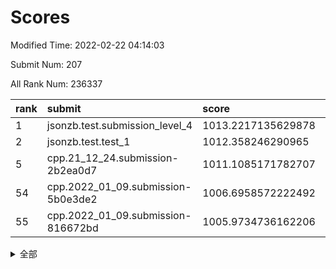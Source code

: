 # Scores

Modified Time: 2022-02-22 04:14:03

Submit Num: 207

All Rank Num: 236337

| rank |               submit               |       score        |       sigma        | pk_num |
| :--- | :--------------------------------- | :----------------- | :----------------- | :----- |
| 1    | jsonzb.test.submission_level_4     | 1013.2217135629878 | 0.8152042948222384 | 4566   |
| 2    | jsonzb.test.test_1                 | 1012.358246290965  | 0.7990830951786259 | 4567   |
| 5    | cpp.21_12_24.submission-2b2ea0d7   | 1011.1085171782707 | 0.780678796530996  | 4566   |
| 54   | cpp.2022_01_09.submission-5b0e3de2 | 1006.6958572222492 | 0.7269205011698354 | 4561   |
| 55   | cpp.2022_01_09.submission-816672bd | 1005.9734736162206 | 0.7210938041542831 | 4563   |


<details>
<summary>全部</summary>

| rank |                 submit                 |       score        |       sigma        | pk_num |
| :--- | :------------------------------------- | :----------------- | :----------------- | :----- |
| 1    | jsonzb.test.submission_level_4         | 1013.2217135629878 | 0.8152042948222384 | 4566   |
| 2    | jsonzb.test.test_1                     | 1012.358246290965  | 0.7990830951786259 | 4567   |
| 3    | gobigger.level_3.submission_level_3_21 | 1011.7152468106046 | 0.766127238257163  | 4566   |
| 4    | gobigger.level_3.submission_level_3_19 | 1011.3124656637416 | 0.7870719384238092 | 4571   |
| 5    | cpp.21_12_24.submission-2b2ea0d7       | 1011.1085171782707 | 0.780678796530996  | 4566   |
| 6    | gobigger.level_3.submission_level_3_6  | 1010.8432199898069 | 0.755566662366576  | 4570   |
| 7    | gobigger.level_3.submission_level_3_34 | 1010.8357914655857 | 0.7920839801534446 | 4565   |
| 8    | gobigger.level_3.submission_level_3_27 | 1010.8101163343118 | 0.7628328989312684 | 4563   |
| 9    | gobigger.level_3.submission_level_3_8  | 1010.6468290512726 | 0.7498459147867247 | 4567   |
| 10   | gobigger.level_3.submission_level_3_30 | 1010.6144169827305 | 0.789702863356791  | 4575   |
| 11   | gobigger.level_3.submission_level_3_16 | 1010.5763002521657 | 0.7683761743440091 | 4567   |
| 12   | gobigger.level_3.submission_level_3_33 | 1010.4921549016162 | 0.7781091713328174 | 4568   |
| 13   | gobigger.level_3.submission_level_3_28 | 1010.4136656959936 | 0.7856959255630188 | 4568   |
| 14   | gobigger.level_3.submission_level_3_48 | 1010.3915931052258 | 0.7607791268821071 | 4566   |
| 15   | gobigger.level_3.submission_level_3_39 | 1010.2395373096532 | 0.7566282606787481 | 4569   |
| 16   | gobigger.level_3.submission_level_3_29 | 1010.2326914375656 | 0.7729966784465653 | 4567   |
| 17   | gobigger.level_3.submission_level_3_11 | 1010.1863991789545 | 0.7589504895313918 | 4572   |
| 18   | gobigger.level_3.submission_level_3_1  | 1010.1622316710237 | 0.7495142308857641 | 4568   |
| 19   | gobigger.level_3.submission_level_3_9  | 1010.1417303025073 | 0.7582558138691635 | 4570   |
| 20   | gobigger.level_3.submission_level_3_47 | 1010.0475250901306 | 0.7345096400415156 | 4568   |
| 21   | gobigger.level_3.submission_level_3_32 | 1010.019886932475  | 0.7596523187426616 | 4566   |
| 22   | gobigger.level_3.submission_level_3_4  | 1009.9626198874932 | 0.7560299011176528 | 4565   |
| 23   | gobigger.level_3.submission_level_3_23 | 1009.9540583371419 | 0.771480679066159  | 4568   |
| 24   | gobigger.level_3.submission_level_3_45 | 1009.950349326982  | 0.7398063882985811 | 4566   |
| 25   | gobigger.level_3.submission_level_3_35 | 1009.8309640037762 | 0.7619247896057272 | 4567   |
| 26   | gobigger.level_3.submission_level_3_7  | 1009.7448071697697 | 0.7732179337968096 | 4571   |
| 27   | gobigger.level_3.submission_level_3_41 | 1009.7169448264563 | 0.7509335552872813 | 4563   |
| 28   | gobigger.level_3.submission_level_3_17 | 1009.5846112258573 | 0.7550750033283575 | 4570   |
| 29   | gobigger.level_3.submission_level_3_49 | 1009.5452088282888 | 0.7677536945036552 | 4567   |
| 30   | gobigger.level_3.submission_level_3_15 | 1009.5128710974894 | 0.7518862932718616 | 4565   |
| 31   | gobigger.level_3.submission_level_3_20 | 1009.511754009044  | 0.7377487534991345 | 4569   |
| 32   | gobigger.level_3.submission_level_3_42 | 1009.5058703133992 | 0.7474695395884271 | 4562   |
| 33   | gobigger.level_3.submission_level_3_22 | 1009.5005282156656 | 0.7756858834271431 | 4566   |
| 34   | gobigger.level_3.submission_level_3_44 | 1009.4841751881935 | 0.7569946883116216 | 4568   |
| 35   | gobigger.level_3.submission_level_3_0  | 1009.4591411848527 | 0.7544635723665543 | 4572   |
| 36   | gobigger.level_3.submission_level_3_37 | 1009.4534389114788 | 0.7560962792335219 | 4560   |
| 37   | gobigger.level_3.submission_level_3_18 | 1009.4473646372091 | 0.7618429929524031 | 4565   |
| 38   | gobigger.level_3.submission_level_3_10 | 1009.4282838123173 | 0.7510375218515235 | 4569   |
| 39   | gobigger.level_3.submission_level_3_25 | 1009.3905836121504 | 0.7585503494710151 | 4567   |
| 40   | gobigger.level_3.submission_level_3_14 | 1009.3477208567948 | 0.7592412215570201 | 4567   |
| 41   | gobigger.level_3.submission_level_3_38 | 1009.2432406530718 | 0.7646309500863852 | 4573   |
| 42   | gobigger.level_3.submission_level_3_36 | 1009.1767091735587 | 0.7739386446333333 | 4569   |
| 43   | gobigger.level_3.submission_level_3_2  | 1009.0551764095384 | 0.740983545831767  | 4566   |
| 44   | gobigger.level_3.submission_level_3_3  | 1009.009969139973  | 0.7545048135209338 | 4567   |
| 45   | gobigger.level_3.submission_level_3_46 | 1008.9786802418349 | 0.7570730846444204 | 4566   |
| 46   | gobigger.level_3.submission_level_3_40 | 1008.8568552692959 | 0.7499092948665103 | 4566   |
| 47   | gobigger.level_3.submission_level_3_13 | 1008.8236711555882 | 0.7339918366006964 | 4567   |
| 48   | gobigger.level_3.submission_level_3_31 | 1008.8132745607911 | 0.7553876006777792 | 4560   |
| 49   | gobigger.level_3.submission_level_3_12 | 1008.6912079861769 | 0.7709188027939027 | 4568   |
| 50   | gobigger.level_3.submission_level_3_5  | 1008.6702943982161 | 0.7336409945102521 | 4562   |
| 51   | gobigger.level_3.submission_level_3_43 | 1008.5536198209637 | 0.7488538867620164 | 4570   |
| 52   | gobigger.level_3.submission_level_3_24 | 1008.4978109439486 | 0.7317701859446085 | 4565   |
| 53   | gobigger.level_3.submission_level_3_26 | 1008.0204066530669 | 0.732492787141235  | 4572   |
| 54   | cpp.2022_01_09.submission-5b0e3de2     | 1006.6958572222492 | 0.7269205011698354 | 4561   |
| 55   | cpp.2022_01_09.submission-816672bd     | 1005.9734736162206 | 0.7210938041542831 | 4563   |
| 56   | gobigger.level_1.submission_level_1_14 | 1005.3131222725202 | 0.7277892398460434 | 4569   |
| 57   | gobigger.level_1.submission_level_1_30 | 1004.3190740736402 | 0.7327301389546197 | 4571   |
| 58   | gobigger.level_1.submission_level_1_1  | 1004.2579644554617 | 0.7247476569236546 | 4573   |
| 59   | gobigger.level_1.submission_level_1_27 | 1004.2252370908116 | 0.7166590777480846 | 4569   |
| 60   | gobigger.level_1.submission_level_1_38 | 1004.172950754741  | 0.7078301085050279 | 4566   |
| 61   | gobigger.level_1.submission_level_1_35 | 1004.0624581522931 | 0.7157443750162445 | 4568   |
| 62   | gobigger.level_1.submission_level_1_32 | 1004.0417554663081 | 0.7067072848494917 | 4568   |
| 63   | gobigger.level_1.submission_level_1_11 | 1004.0289597417623 | 0.7153251217048828 | 4565   |
| 64   | gobigger.level_1.submission_level_1_47 | 1003.9725267779415 | 0.7096674634689818 | 4567   |
| 65   | gobigger.level_1.submission_level_1_26 | 1003.9194824393142 | 0.7212272701435778 | 4570   |
| 66   | gobigger.level_1.submission_level_1_45 | 1003.8590950078553 | 0.7219686320525621 | 4570   |
| 67   | gobigger.level_1.submission_level_1_40 | 1003.8371992186403 | 0.707898165136767  | 4566   |
| 68   | gobigger.level_1.submission_level_1_48 | 1003.7483860927487 | 0.7203473238804072 | 4565   |
| 69   | gobigger.level_1.submission_level_1_8  | 1003.6765160941408 | 0.7140686561032773 | 4558   |
| 70   | gobigger.level_1.submission_level_1_31 | 1003.6411526884908 | 0.7281019210035051 | 4565   |
| 71   | gobigger.level_1.submission_level_1_13 | 1003.6390468223265 | 0.7143815032648533 | 4571   |
| 72   | gobigger.level_1.submission_level_1_9  | 1003.5704890728125 | 0.7215978045917048 | 4567   |
| 73   | gobigger.level_1.submission_level_1_3  | 1003.5408221238094 | 0.7089991670074105 | 4566   |
| 74   | gobigger.level_1.submission_level_1_43 | 1003.4218639970513 | 0.7130756763637451 | 4570   |
| 75   | gobigger.level_1.submission_level_1_12 | 1003.367982131205  | 0.716408943789728  | 4564   |
| 76   | gobigger.level_1.submission_level_1_18 | 1003.3382446797716 | 0.7242000867712873 | 4561   |
| 77   | gobigger.level_1.submission_level_1_39 | 1003.32716712508   | 0.7056691324775274 | 4567   |
| 78   | gobigger.level_1.submission_level_1_44 | 1003.3071701422805 | 0.7153955642709058 | 4568   |
| 79   | gobigger.level_1.submission_level_1_37 | 1003.3034242653997 | 0.7256823491803769 | 4568   |
| 80   | gobigger.level_1.submission_level_1_33 | 1003.302264736228  | 0.712931107699217  | 4572   |
| 81   | gobigger.level_1.submission_level_1_24 | 1003.2997199932125 | 0.7236201169876073 | 4568   |
| 82   | gobigger.level_1.submission_level_1_34 | 1003.2382705898909 | 0.7171743488591578 | 4565   |
| 83   | gobigger.level_1.submission_level_1_41 | 1003.2323745609596 | 0.716747370322264  | 4568   |
| 84   | gobigger.level_1.submission_level_1_4  | 1003.1829884117058 | 0.7061119909340309 | 4565   |
| 85   | gobigger.level_1.submission_level_1_15 | 1003.1027633002885 | 0.7200860146507465 | 4559   |
| 86   | gobigger.level_1.submission_level_1_21 | 1003.0574668817335 | 0.7157641865522582 | 4565   |
| 87   | gobigger.level_1.submission_level_1_7  | 1003.0148818403263 | 0.711667942374792  | 4568   |
| 88   | gobigger.level_1.submission_level_1_29 | 1003.0037171944963 | 0.7181494217264293 | 4565   |
| 89   | gobigger.level_1.submission_level_1_5  | 1002.9331675855848 | 0.7094369560915516 | 4571   |
| 90   | gobigger.level_1.submission_level_1_22 | 1002.9253342914169 | 0.7167621561768439 | 4566   |
| 91   | gobigger.level_1.submission_level_1_2  | 1002.884000613424  | 0.7176355947937957 | 4568   |
| 92   | gobigger.level_1.submission_level_1_49 | 1002.8601318422798 | 0.7062300058133879 | 4569   |
| 93   | gobigger.level_1.submission_level_1_20 | 1002.8251200905504 | 0.7095920534741098 | 4574   |
| 94   | gobigger.level_1.submission_level_1_36 | 1002.7960808363675 | 0.707416766510102  | 4567   |
| 95   | gobigger.level_1.submission_level_1_46 | 1002.7683037858104 | 0.7163354833862687 | 4573   |
| 96   | gobigger.level_1.submission_level_1_25 | 1002.6438229728972 | 0.7090668140535024 | 4567   |
| 97   | gobigger.level_1.submission_level_1_17 | 1002.6365527614473 | 0.70587588832258   | 4566   |
| 98   | gobigger.level_1.submission_level_1_0  | 1002.5830476698808 | 0.7070965256234965 | 4566   |
| 99   | gobigger.level_1.submission_level_1_10 | 1002.3830316965747 | 0.7249729229275149 | 4563   |
| 100  | gobigger.level_1.submission_level_1_28 | 1002.3226569862653 | 0.7214880182061152 | 4562   |
| 101  | gobigger.level_1.submission_level_1_42 | 1002.2192205813899 | 0.7122568230527332 | 4564   |
| 102  | gobigger.level_1.submission_level_1_23 | 1002.1482527160649 | 0.7085842799472473 | 4566   |
| 103  | gobigger.level_1.submission_level_1_16 | 1002.0866465818929 | 0.7233562378649084 | 4570   |
| 104  | gobigger.level_1.submission_level_1_19 | 1002.0852808450343 | 0.7052807795058876 | 4570   |
| 105  | gobigger.level_1.submission_level_1_6  | 1002.012662004929  | 0.7250754698948233 | 4566   |
| 106  | gobigger.random.submission_random_27   | 997.7249864468693  | 0.7009433883577046 | 4564   |
| 107  | gobigger.random.submission_random_31   | 996.9611635292969  | 0.7107671983923028 | 4568   |
| 108  | gobigger.random.submission_random_19   | 996.9498073902229  | 0.7018454594026146 | 4561   |
| 109  | gobigger.random.submission_random_36   | 996.9235495679595  | 0.7078891551057169 | 4568   |
| 110  | gobigger.random.submission_random_28   | 996.9005884777863  | 0.7152259439601236 | 4569   |
| 111  | gobigger.random.submission_random_3    | 996.7298385045626  | 0.7188690948832273 | 4569   |
| 112  | gobigger.random.submission_random_46   | 996.6169203355391  | 0.7023648849206298 | 4569   |
| 113  | gobigger.random.submission_random_6    | 996.5968495873493  | 0.7110947927721831 | 4564   |
| 114  | gobigger.random.submission_random_25   | 996.5744999996136  | 0.7073038360572804 | 4567   |
| 115  | gobigger.random.submission_random_1    | 996.5440368584829  | 0.7192945645962199 | 4568   |
| 116  | gobigger.random.submission_random_42   | 996.4659477867547  | 0.70959647957353   | 4570   |
| 117  | gobigger.random.submission_random_12   | 996.4296546798076  | 0.708457204552675  | 4569   |
| 118  | gobigger.random.submission_random_44   | 996.3812436994654  | 0.7070934279549591 | 4567   |
| 119  | gobigger.random.submission_random_18   | 996.331449272867   | 0.7133668461355104 | 4569   |
| 120  | gobigger.random.submission_random_11   | 996.2628070347087  | 0.7237463059765753 | 4563   |
| 121  | gobigger.random.submission_random_20   | 996.2523614048652  | 0.7098951771794434 | 4562   |
| 122  | gobigger.random.submission_random_14   | 996.2158808820384  | 0.7081105214517274 | 4569   |
| 123  | gobigger.random.submission_random_21   | 996.2029418890497  | 0.7113998615381312 | 4568   |
| 124  | gobigger.random.submission_random_13   | 996.1707020148817  | 0.7153055822826857 | 4566   |
| 125  | gobigger.random.submission_random_23   | 996.1664768407733  | 0.7090013361488555 | 4564   |
| 126  | gobigger.random.submission_random_7    | 996.1588034652342  | 0.7134265441473819 | 4564   |
| 127  | gobigger.random.submission_random_48   | 996.133835416789   | 0.719867974220974  | 4572   |
| 128  | gobigger.random.submission_random_17   | 996.1283607131079  | 0.7132182333341198 | 4570   |
| 129  | gobigger.random.submission_random_26   | 995.9569288112621  | 0.7124355637989962 | 4565   |
| 130  | gobigger.random.submission_random_30   | 995.9454316164727  | 0.7110479635350108 | 4565   |
| 131  | gobigger.random.submission_random_10   | 995.9423460771192  | 0.7142732008303287 | 4566   |
| 132  | gobigger.random.submission_random_16   | 995.9213634927127  | 0.7121412106661793 | 4566   |
| 133  | gobigger.random.submission_random_38   | 995.8848820784089  | 0.7232844602357541 | 4567   |
| 134  | gobigger.random.submission_random_24   | 995.8799002885974  | 0.7056918977334897 | 4568   |
| 135  | gobigger.random.submission_random_49   | 995.8516987539718  | 0.7124416079932993 | 4568   |
| 136  | gobigger.random.submission_random_47   | 995.7947532868665  | 0.7246014924775095 | 4562   |
| 137  | gobigger.random.submission_random_4    | 995.7410643664083  | 0.7197255120955575 | 4565   |
| 138  | gobigger.random.submission_random_9    | 995.717982047691   | 0.7143860440059553 | 4566   |
| 139  | gobigger.random.submission_random_8    | 995.6592444165706  | 0.714160207212747  | 4565   |
| 140  | gobigger.random.submission_random_40   | 995.5935380188542  | 0.7172399250769883 | 4564   |
| 141  | gobigger.random.submission_random_2    | 995.5848549238308  | 0.711509491423175  | 4566   |
| 142  | gobigger.random.submission_random_39   | 995.5658175706781  | 0.7136431703512848 | 4568   |
| 143  | gobigger.random.submission_random_43   | 995.5042426716822  | 0.7220402883644326 | 4569   |
| 144  | gobigger.random.submission_random_41   | 995.4831971971271  | 0.7062726090197126 | 4566   |
| 145  | gobigger.random.submission_random_29   | 995.424813959415   | 0.7069542337154157 | 4564   |
| 146  | gobigger.random.submission_random_15   | 995.3552226487533  | 0.7111713101206389 | 4562   |
| 147  | gobigger.random.submission_random_22   | 995.2362541766723  | 0.7093008952726163 | 4571   |
| 148  | gobigger.random.submission_random_0    | 995.0692474273252  | 0.7058519219061259 | 4571   |
| 149  | gobigger.random.submission_random_35   | 995.0416581948937  | 0.7004863529548582 | 4570   |
| 150  | gobigger.random.submission_random_32   | 994.959122546543   | 0.7011632376789628 | 4567   |
| 151  | gobigger.random.submission_random_45   | 994.9571768566888  | 0.7136808773961804 | 4566   |
| 152  | gobigger.random.submission_random_5    | 994.877757739454   | 0.7161992597059818 | 4569   |
| 153  | gobigger.random.submission_random_37   | 994.7685680007974  | 0.705705625219098  | 4565   |
| 154  | gobigger.random.submission_random_34   | 994.4702242929438  | 0.7264836660132307 | 4568   |
| 155  | gobigger.random.submission_random_33   | 994.3525709366801  | 0.7246463405650517 | 4569   |
| 156  | gobigger.level_2.submission_level_2_4  | 994.1105845632552  | 0.7262203878456578 | 4568   |
| 157  | gobigger.level_2.submission_level_2_19 | 993.9711997850205  | 0.7251931491450616 | 4569   |
| 158  | gobigger.level_2.submission_level_2_0  | 993.8547318747134  | 0.7392125555552063 | 4569   |
| 159  | gobigger.level_2.submission_level_2_24 | 993.8361250049728  | 0.7411547952238473 | 4568   |
| 160  | gobigger.level_2.submission_level_2_7  | 993.8270398327774  | 0.7237765190251796 | 4563   |
| 161  | gobigger.level_2.submission_level_2_17 | 993.7899229725348  | 0.7278696012268554 | 4568   |
| 162  | gobigger.level_2.submission_level_2_11 | 993.6378091133083  | 0.7204941978860069 | 4565   |
| 163  | gobigger.level_2.submission_level_2_36 | 993.3479127368087  | 0.7438707718061804 | 4564   |
| 164  | gobigger.level_2.submission_level_2_5  | 993.3245794581412  | 0.7348118095563104 | 4567   |
| 165  | gobigger.level_2.submission_level_2_22 | 993.2433647992325  | 0.7364873193939007 | 4571   |
| 166  | gobigger.level_2.submission_level_2_47 | 993.1146176726701  | 0.7291689741765601 | 4569   |
| 167  | gobigger.level_2.submission_level_2_37 | 993.078627413741   | 0.7351110462443259 | 4566   |
| 168  | gobigger.level_2.submission_level_2_8  | 993.0539010105203  | 0.7513846639803776 | 4567   |
| 169  | gobigger.level_2.submission_level_2_16 | 993.0162586570772  | 0.7301501268596827 | 4567   |
| 170  | gobigger.level_2.submission_level_2_18 | 992.9918491709903  | 0.7426586985246035 | 4567   |
| 171  | gobigger.level_2.submission_level_2_43 | 992.9893471667805  | 0.7445277420786405 | 4562   |
| 172  | gobigger.level_2.submission_level_2_15 | 992.9434296893428  | 0.7480727432451914 | 4570   |
| 173  | gobigger.level_2.submission_level_2_44 | 992.9238031500363  | 0.7300925437403681 | 4565   |
| 174  | gobigger.level_2.submission_level_2_31 | 992.8901671822241  | 0.7342884177889011 | 4569   |
| 175  | gobigger.level_2.submission_level_2_32 | 992.8867252599943  | 0.7606551376771284 | 4568   |
| 176  | gobigger.level_2.submission_level_2_29 | 992.7978566809323  | 0.7603832868053529 | 4562   |
| 177  | gobigger.level_2.submission_level_2_30 | 992.7818263566528  | 0.743719064778256  | 4568   |
| 178  | gobigger.level_2.submission_level_2_12 | 992.45873253647    | 0.7369435799482444 | 4570   |
| 179  | gobigger.level_2.submission_level_2_41 | 992.3723746232434  | 0.7297740294509454 | 4568   |
| 180  | gobigger.level_2.submission_level_2_6  | 992.2614259891085  | 0.7566492707975707 | 4570   |
| 181  | gobigger.level_2.submission_level_2_25 | 992.252918962649   | 0.759138825097752  | 4566   |
| 182  | gobigger.level_2.submission_level_2_9  | 992.143712229587   | 0.7468606306640485 | 4568   |
| 183  | gobigger.level_2.submission_level_2_23 | 992.0400820588626  | 0.7460687920926257 | 4568   |
| 184  | gobigger.level_2.submission_level_2_3  | 991.9654437380359  | 0.7403384324558291 | 4565   |
| 185  | gobigger.level_2.submission_level_2_40 | 991.9225688713467  | 0.7460305528066937 | 4567   |
| 186  | gobigger.level_2.submission_level_2_21 | 991.889068553746   | 0.7577311587188706 | 4566   |
| 187  | gobigger.level_2.submission_level_2_45 | 991.8427606181594  | 0.753908017902661  | 4565   |
| 188  | gobigger.level_2.submission_level_2_10 | 991.8307210260904  | 0.7373669452591637 | 4568   |
| 189  | gobigger.level_2.submission_level_2_34 | 991.6825058185775  | 0.75309184317226   | 4567   |
| 190  | gobigger.level_2.submission_level_2_38 | 991.6112404738723  | 0.7471860178222179 | 4567   |
| 191  | gobigger.level_2.submission_level_2_13 | 991.5376117256012  | 0.7341206886158441 | 4571   |
| 192  | gobigger.level_2.submission_level_2_26 | 991.4789829474718  | 0.7456145230340389 | 4565   |
| 193  | gobigger.level_2.submission_level_2_42 | 991.4733515566364  | 0.7614701495488571 | 4561   |
| 194  | gobigger.level_2.submission_level_2_49 | 991.4144738357592  | 0.7541802854254231 | 4568   |
| 195  | gobigger.level_2.submission_level_2_20 | 991.4063823945024  | 0.7481291130920801 | 4564   |
| 196  | gobigger.level_2.submission_level_2_48 | 991.3640662389845  | 0.7551883250958179 | 4568   |
| 197  | gobigger.level_2.submission_level_2_39 | 991.340269483218   | 0.7419067363080604 | 4560   |
| 198  | gobigger.level_2.submission_level_2_14 | 991.3363589158856  | 0.7562134775154697 | 4568   |
| 199  | gobigger.level_2.submission_level_2_27 | 991.3068650625827  | 0.764827224654236  | 4569   |
| 200  | gobigger.level_2.submission_level_2_2  | 991.222026144763   | 0.7409188684075582 | 4561   |
| 201  | gobigger.level_2.submission_level_2_28 | 990.9579821452427  | 0.7542487301901256 | 4566   |
| 202  | gobigger.level_2.submission_level_2_1  | 990.9222062559924  | 0.7409909883889392 | 4569   |
| 203  | gobigger.level_2.submission_level_2_35 | 990.9005566967197  | 0.7456062185801513 | 4564   |
| 204  | gobigger.level_2.submission_level_2_46 | 990.8862288516286  | 0.756012355075693  | 4569   |
| 205  | gobigger.level_2.submission_level_2_33 | 989.785450028713   | 0.7675921479814457 | 4569   |
| 206  | gobigger.none.submission_none_0        | 978.418644919329   | 1.1972342558750753 | 4563   |
| 207  | gobigger.none.submission_none_1        | 976.6286624429231  | 1.3816429386279852 | 4569   |

</details>